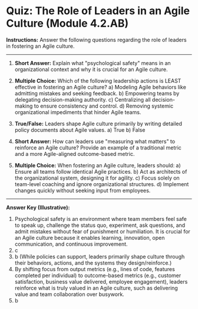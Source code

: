 # Quiz: The Role of Leaders in an Agile Culture (Module 4.2.AB)

**Instructions:** Answer the following questions regarding the role of leaders in fostering an Agile culture.

---

1.  **Short Answer:** Explain what "psychological safety" means in an organizational context and why it is crucial for an Agile culture.

2.  **Multiple Choice:** Which of the following leadership actions is LEAST effective in fostering an Agile culture?
    a) Modeling Agile behaviors like admitting mistakes and seeking feedback.
    b) Empowering teams by delegating decision-making authority.
    c) Centralizing all decision-making to ensure consistency and control.
    d) Removing systemic organizational impediments that hinder Agile teams.

3.  **True/False:** Leaders shape Agile culture primarily by writing detailed policy documents about Agile values.
    a) True
    b) False

4.  **Short Answer:** How can leaders use "measuring what matters" to reinforce an Agile culture? Provide an example of a traditional metric and a more Agile-aligned outcome-based metric.

5.  **Multiple Choice:** When fostering an Agile culture, leaders should:
    a) Ensure all teams follow identical Agile practices.
    b) Act as architects of the organizational system, designing it for agility.
    c) Focus solely on team-level coaching and ignore organizational structures.
    d) Implement changes quickly without seeking input from employees.

---
**Answer Key (Illustrative):**
1.  Psychological safety is an environment where team members feel safe to speak up, challenge the status quo, experiment, ask questions, and admit mistakes without fear of punishment or humiliation. It is crucial for an Agile culture because it enables learning, innovation, open communication, and continuous improvement.
2.  c
3.  b (While policies can support, leaders primarily shape culture through their behaviors, actions, and the systems they design/reinforce.)
4.  By shifting focus from output metrics (e.g., lines of code, features completed per individual) to outcome-based metrics (e.g., customer satisfaction, business value delivered, employee engagement), leaders reinforce what is truly valued in an Agile culture, such as delivering value and team collaboration over busywork.
5.  b